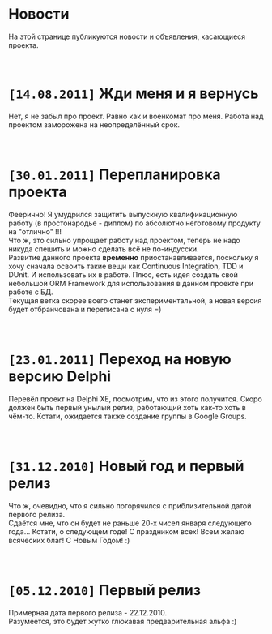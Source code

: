# Новости #

На этой странице публикуются новости и объявления, касающиеся проекта.

<br>

<h1><code>[14.08.2011]</code> Жди меня и я вернусь</h1>

Нет, я не забыл про проект. Равно как и военкомат про меня. Работа над проектом заморожена на неопределённый срок.<br>
<br>
<br>

<h1><code>[30.01.2011]</code> Перепланировка проекта</h1>

Феерично! Я умудрился защитить выпускную квалификационную работу (в простонародье - диплом) по абсолютно неготовому продукту на "отлично" !!!<br>
Что ж, это сильно упрощает работу над проектом, теперь не надо никуда спешить и можно сделать всё не по-индусски.<br>
Развитие данного проекта <b>временно</b> приостанавливается, поскольку я хочу сначала освоить такие вещи как Continuous Integration, TDD и DUnit. И использовать их в работе. Плюс, есть идея создать свой небольшой ORM Framework для использования в данном проекте при работе с БД.<br>
Текущая ветка скорее всего станет экспериментальной, а новая версия будет отбранчована и переписана с нуля =)<br>
<br>
<br>

<h1><code>[23.01.2011]</code> Переход на новую версию Delphi</h1>

Перевёл проект на Delphi XE, посмотрим, что из этого получится. Скоро должен быть первый унылый релиз, работающий хоть как-то хоть в чём-то. Кстати, ожидается также создание группы в Google Groups.<br>
<br>
<br>

<h1><code>[31.12.2010]</code> Новый год и первый релиз</h1>

Что ж, очевидно, что я сильно погорячился с приблизительной датой первого релиза.<br>
Сдаётся мне, что он будет не раньше 20-х чисел января следующего года... Кстати, о следующем годе! С праздником всех! Всем желаю всяческих благ! С Новым Годом! :)<br>
<br>
<br>

<h1><code>[05.12.2010]</code> Первый релиз</h1>

Примерная дата первого релиза - 22.12.2010.<br>
Разумеется, это будет жутко глюкавая предварительная альфа :)